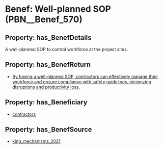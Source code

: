 # Benef: __Well-planned SOP__ (PBN__Benef_570)

## Property: has_BenefDetails

A well-planned SOP to control workforce at the project sites.

## Property: has_BenefReturn

* [By having a well-planned SOP, contractors can effectively manage their workforce and ensure compliance with safety guidelines, minimizing disruptions and productivity loss.](../BenefReturn/PBN__BenefReturn_623)

## Property: has_Beneficiary

* [contractors](../Stakeholder/PBN__Stakeholder_179)

## Property: has_BenefSource

* [king_mechanisms_2021](../Article/PBN__Article_115)

